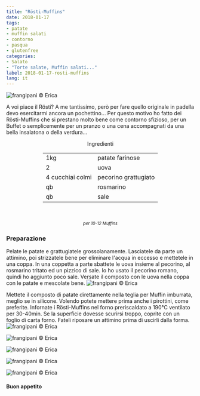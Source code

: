 ```yaml
---
title: "Rösti-Muffins"
date: 2018-01-17
tags:
- patate
- muffin salati
- contorno
- pasqua
- glutenfree
categories:
- Salato
- "Torte salate, Muffin salati..."
label: 2018-01-17-rosti-muffins
lang: it
---
```

![](header.jpg "frangipani © Erica")

A voi piace il Rösti? A me tantissimo, però per fare quello originale in padella devo esercitarmi ancora un pochettino... Per questo motivo ho fatto dei Rösti-Muffins che si prestano molto bene come contorno sfizioso, per un Buffet o semplicemente per un pranzo o una cena accompagnati da una bella insalatona o della verdura...

<div id="wrapper" style="text-align: center">
  <div id="yourdiv" style="display: inline-block;">
    <div class="ingredients">
      <div class="ingredients-title">Ingredienti</div>
      <table>
        <tbody>
          <tr>
            <td>1kg</td>
            <td>patate farinose</td>
          </tr>
          <tr>
            <td>2</td>
            <td>uova</td>
          </tr>      
          <tr> 
            <td>4 cucchiai colmi</td>
            <td>pecorino grattugiato</td>
          </tr>
          <tr>
            <td>qb</td>
            <td>rosmarino</td>
          </tr>      
          <tr> 
            <td>qb</td>
            <td>sale</td>
          </tr>
        </tbody>
      </table>
      <br></br>
      <i class="pull-right" style="font-size: 80%;">per 10-12 Muffins</i>
    </div>
  </div>
</div>


<h3>
  <font color="grey">
    <i class="fa fa-cogs"></i>
  </font> Preparazione
</h3>

Pelate le patate e grattugiatele grossolanamente. Lasciatele da parte un attimino, poi strizzatele bene per eliminare l'acqua in eccesso e mettetele in una coppa. In una coppetta a parte sbattete le uova insieme al pecorino, al rosmarino tritato ed un pizzico di sale. Io ho usato il pecorino romano, quindi ho aggiunto poco sale. Versate il composto con le uova nella coppa con le patate e mescolate bene.
![](impasto.jpg "frangipani © Erica")

Mettete il composto di patate direttamente nella teglia per Muffin imburrata, meglio se in silicone. Volendo potete mettere prima anche i pirottini, come preferite. Infornate i Rösti-Muffins nel forno preriscaldato a 190°C ventilato per 30-40min. Se la superficie dovesse scurirsi troppo, coprite con un foglio di carta forno. Fateli riposare un attimino prima di uscirli dalla forma.
![](risultato1.jpg "frangipani © Erica")

![](risultato2.jpg "frangipani © Erica")

![](risultato3.jpg "frangipani © Erica")

![](risultato4.jpg "frangipani © Erica")

![](risultato5.jpg "frangipani © Erica")

<h4>Buon appetito
  <font color="red">
    <i class="fa fa-smile-o"></i>
  </font>
</h4>
